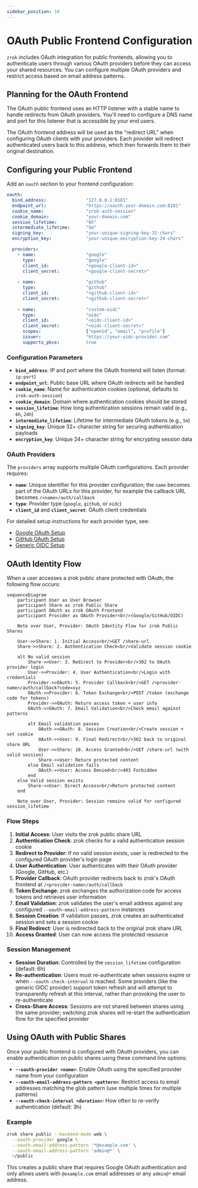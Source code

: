 ```yaml
---
sidebar_position: 10
---
```


# OAuth Public Frontend Configuration

`zrok` includes OAuth integration for public frontends, allowing you to authenticate users through various OAuth providers before they can access your shared resources. You can configure multiple OAuth providers and restrict access based on email address patterns.

## Planning for the OAuth Frontend

The OAuth public frontend uses an HTTP listener with a stable name to handle redirects from OAuth providers. You'll need to configure a DNS name and port for this listener that is accessible by your end users.

The OAuth frontend address will be used as the "redirect URL" when configuring OAuth clients with your providers. Each provider will redirect authenticated users back to this address, which then forwards them to their original destination.

## Configuring your Public Frontend

Add an `oauth` section to your frontend configuration:

```yaml
oauth:
  bind_address:               "127.0.0.1:8181"
  endpoint_url:               "https://oauth.your-domain.com:8181"
  cookie_name:                "zrok-auth-session"
  cookie_domain:              "your-domain.com"
  session_lifetime:           "6h"
  intermediate_lifetime:      "5m"
  signing_key:                "your-unique-signing-key-32-chars"
  encryption_key:             "your-unique-encryption-key-24-chars"

  providers:
    - name:                   "google"
      type:                   "google"
      client_id:              "<google-client-id>"
      client_secret:          "<google-client-secret>"
      
    - name:                   "github"
      type:                   "github"
      client_id:              "<github-client-id>"
      client_secret:          "<github-client-secret>"
      
    - name:                   "custom-oidc"
      type:                   "oidc"
      client_id:              "<oidc-client-id>"
      client_secret:          "<oidc-client-secret>"
      scopes:                 ["openid", "email", "profile"]
      issuer:                 "https://your-oidc-provider.com"
      supports_pkce:          true
```

### Configuration Parameters

- **`bind_address`**: IP and port where the OAuth frontend will listen (format: `ip:port`)
- **`endpoint_url`**: Public base URL where OAuth redirects will be handled
- **`cookie_name`**: Name for authentication cookies (optional, defaults to `zrok-auth-session`)
- **`cookie_domain`**: Domain where authentication cookies should be stored
- **`session_lifetime`**: How long authentication sessions remain valid (e.g., `6h`, `24h`)
- **`intermediate_lifetime`**: Lifetime for intermediate OAuth tokens (e.g., `5m`)
- **`signing_key`**: Unique 32+ character string for securing authentication payloads
- **`encryption_key`**: Unique 24+ character string for encrypting session data

### OAuth Providers

The `providers` array supports multiple OAuth configurations. Each provider requires:

- **`name`**: Unique identifier for this provider configuration; the `name` becomes part of the OAuth URLs for this provider, for example the callback URL becomes `/<name>/auth/callback`
- **`type`**: Provider type (`google`, `github`, or `oidc`)
- **`client_id`** and **`client_secret`**: OAuth client credentials

For detailed setup instructions for each provider type, see:
- [Google OAuth Setup](integrations/google.md)
- [GitHub OAuth Setup](integrations/github.md)  
- [Generic OIDC Setup](integrations/oidc.md)

## OAuth Identity Flow

When a user accesses a zrok public share protected with OAuth, the following flow occurs:

```mermaid
sequenceDiagram
    participant User as User Browser
    participant Share as zrok Public Share
    participant OAuth as zrok OAuth Frontend
    participant Provider as OAuth Provider<br/>(Google/GitHub/OIDC)

    Note over User, Provider: OAuth Identity Flow for zrok Public Shares

    User->>Share: 1. Initial Access<br/>GET /share-url
    Share->>Share: 2. Authentication Check<br/>Validate session cookie
    
    alt No valid session
        Share->>User: 3. Redirect to Provider<br/>302 to OAuth provider login
        User->>Provider: 4. User Authentication<br/>Login with credentials
        Provider->>OAuth: 5. Provider Callback<br/>GET /<provider-name>/auth/callback?code=xyz
        OAuth->>Provider: 6. Token Exchange<br/>POST /token (exchange code for tokens)
        Provider->>OAuth: Return access token + user info
        OAuth->>OAuth: 7. Email Validation<br/>Check email against patterns
        
        alt Email validation passes
            OAuth->>OAuth: 8. Session Creation<br/>Create session + set cookie
            OAuth->>User: 9. Final Redirect<br/>302 back to original share URL
            User->>Share: 10. Access Granted<br/>GET /share-url (with valid session)
            Share->>User: Return protected content
        else Email validation fails
            OAuth->>User: Access Denied<br/>403 Forbidden
        end
    else Valid session exists
        Share->>User: Direct Access<br/>Return protected content
    end

    Note over User, Provider: Session remains valid for configured session_lifetime
```

### Flow Steps

1. **Initial Access**: User visits the zrok public share URL
2. **Authentication Check**: zrok checks for a valid authentication session cookie
3. **Redirect to Provider**: If no valid session exists, user is redirected to the configured OAuth provider's login page
4. **User Authentication**: User authenticates with their OAuth provider (Google, GitHub, etc.)
5. **Provider Callback**: OAuth provider redirects back to zrok's OAuth frontend at `/<provider-name>/auth/callback`
6. **Token Exchange**: zrok exchanges the authorization code for access tokens and retrieves user information
7. **Email Validation**: zrok validates the user's email address against any configured `--oauth-email-address-pattern` instances
8. **Session Creation**: If validation passes, zrok creates an authenticated session and sets a session cookie
9. **Final Redirect**: User is redirected back to the original zrok share URL
10. **Access Granted**: User can now access the protected resource

### Session Management

- **Session Duration**: Controlled by the `session_lifetime` configuration (default: 6h)
- **Re-authentication**: Users must re-authenticate when sessions expire or when `--oauth-check-interval` is reached. Some providers (like the generic OIDC provider) support token refresh and will attempt to transparently refresh at this interval, rather than provoking the user to re-authenticate
- **Cross-Share Access**: Sessions are not shared between shares using the same provider; switching zrok shares will re-start the authentication flow for the specified provider 

## Using OAuth with Public Shares

Once your public frontend is configured with OAuth providers, you can enable authentication on public shares using these command line options:

- **`--oauth-provider <name>`**: Enable OAuth using the specified provider name from your configuration
- **`--oauth-email-address-pattern <pattern>`**: Restrict access to email addresses matching the glob pattern (use multiple times for multiple patterns)
- **`--oauth-check-interval <duration>`**: How often to re-verify authentication (default: 3h)

### Example

```bash
zrok share public --backend-mode web \
  --oauth-provider google \
  --oauth-email-address-pattern '*@example.com' \
  --oauth-email-address-pattern 'admin@*' \
  ~/public
```

This creates a public share that requires Google OAuth authentication and only allows users with `@example.com` email addresses or any `admin@*` email address.
